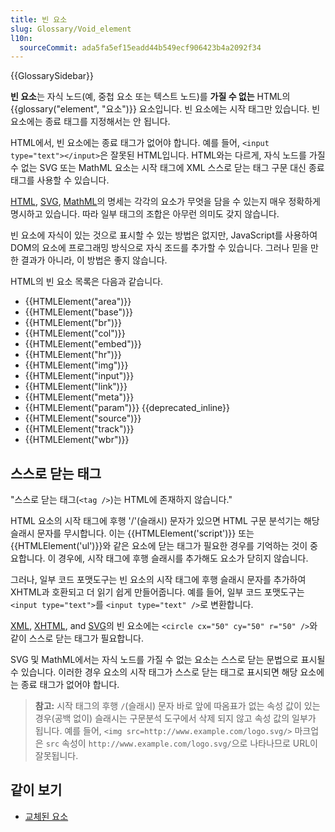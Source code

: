 ```yaml
---
title: 빈 요소
slug: Glossary/Void_element
l10n:
  sourceCommit: ada5fa5ef15eadd44b549ecf906423b4a2092f34
---
```


{{GlossarySidebar}}

**빈 요소**는 자식 노드(예, 중첩 요소 또는 텍스트 노드)를 **가질 수 없는** HTML의 {{glossary("element", "요소")}} 요소입니다. 빈 요소에는 시작 태그만 있습니다. 빈 요소에는 종료 태그를 지정해서는 안 됩니다.

HTML에서, 빈 요소에는 종료 태그가 없어야 합니다. 예를 들어, `<input type="text"></input>`은 잘못된 HTML입니다. HTML와는 다르게, 자식 노드를 가질 수 없는 SVG 또는 MathML 요소는 시작 태그에 XML 스스로 닫는 태그 구문 대신 종료 태그를 사용할 수 있습니다.

[HTML](https://html.spec.whatwg.org/multipage/), [SVG](https://www.w3.org/TR/SVG2/), [MathML](https://www.w3.org/TR/MathML3/)의 명세는 각각의 요소가 무엇을 담을 수 있는지 매우 정확하게 명시하고 있습니다. 따라 일부 태그의 조합은 아무런 의미도 갖지 않습니다.

빈 요소에 자식이 있는 것으로 표시할 수 있는 방법은 없지만, JavaScript를 사용하여 DOM의 요소에 프로그래밍 방식으로 자식 조드를 추가할 수 있습니다. 그러나 믿을 만한 결과가 아니라, 이 방법은 좋지 않습니다.

HTML의 빈 요소 목록은 다음과 같습니다.

- {{HTMLElement("area")}}
- {{HTMLElement("base")}}
- {{HTMLElement("br")}}
- {{HTMLElement("col")}}
- {{HTMLElement("embed")}}
- {{HTMLElement("hr")}}
- {{HTMLElement("img")}}
- {{HTMLElement("input")}}
- {{HTMLElement("link")}}
- {{HTMLElement("meta")}}
- {{HTMLElement("param")}} {{deprecated_inline}}
- {{HTMLElement("source")}}
- {{HTMLElement("track")}}
- {{HTMLElement("wbr")}}

## 스스로 닫는 태그

"스스로 닫는 태그(`<tag />`)는 HTML에 존재하지 않습니다."

HTML 요소의 시작 태그에 후행 '/'(슬래시) 문자가 있으면 HTML 구문 분석기는 해당 슬래시 문자를 무시합니다. 이는 {{HTMLElement('script')}} 또는 {{HTMLElement('ul')}}와 같은 요소에 닫는 태그가 필요한 경우를 기억하는 것이 중요합니다. 이 경우에, 시작 태그에 후행 슬래시를 추가해도 요소가 닫히지 않습니다.

그러나, 일부 코드 포맷도구는 빈 요소의 시작 태그에 후행 슬래시 문자를 추가하여 XHTML과 호환되고 더 읽기 쉽게 만들어줍니다. 예를 들어, 일부 코드 포맷도구는 `<input type="text">`를 `<input type="text" />`로 변환합니다.

[XML](/ko/docs/Glossary/XML), [XHTML](/ko/docs/Glossary/XHTML), and [SVG](/ko/docs/Glossary/SVG)의 빈 요소에는 `<circle cx="50" cy="50" r="50" />`와 같이 스스로 닫는 태그가 필요합니다.

SVG 및 MathML에서는 자식 노드를 가질 수 없는 요소는 스스로 닫는 문법으로 표시될 수 있습니다. 이러한 경우 요소의 시작 태그가 스스로 닫는 태그로 표시되면 해당 요소에는 종료 태그가 없어야 합니다.

> **참고:** 시작 태그의 후행 `/`(슬래시) 문자 바로 앞에 따옴표가 없는 속성 값이 있는 경우(공백 없이) 슬래시는 구문분석 도구에서 삭제 되지 않고 속성 값의 일부가 됩니다. 예를 들어, `<img src=http://www.example.com/logo.svg/>` 마크업은 `src` 속성이 `http://www.example.com/logo.svg/`으로 나타나므로 URL이 잘못됩니다.

## 같이 보기

- [교체된 요소](/ko/docs/Web/CSS/Replaced_element)
